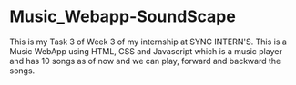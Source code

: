 # Music_Webapp-SoundScape
This is my Task 3 of Week 3 of my internship at SYNC INTERN'S. This is a Music WebApp using HTML, CSS and Javascript which is a music player and has 10 songs as of now and we can play, forward and backward the songs. 
